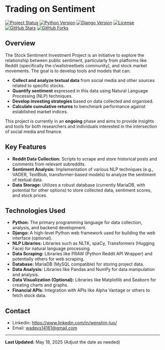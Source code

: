 # Trading on Sentiment

[![Project Status](https://img.shields.io/badge/Status-Ongoing-green.svg)](https://github.com/your-username/your-repo-name)
[![Python Version](https://img.shields.io/badge/Python-3.x-blue.svg)](https://www.python.org/)
[![Django Version](https://img.shields.io/badge/Django-Latest-brightgreen.svg)](https://www.djangoproject.com/)
[![License](https://img.shields.io/badge/License-MIT-yellow.svg)](https://opensource.org/licenses/MIT)
[![GitHub Stars](https://img.shields.io/github/stars/your-username/your-repo-name?style=social)](https://github.com/your-username/your-repo-name/stargazers)
[![GitHub Forks](https://img.shields.io/github/forks/your-username/your-repo-name?style=social)](https://github.com/your-username/your-repo-name/network/members)

## Overview

The Stock Sentiment Investment Project is an initiative to explore the relationship between public sentiment, particularly from platforms like Reddit (specifically the r/wallstreetbets community), and stock market movements. The goal is to develop tools and models that can:

* **Collect and analyze textual data** from social media and other sources related to specific stocks.
* **Quantify sentiment** expressed in this data using Natural Language Processing (NLP) techniques.
* **Develop investing strategies** based on data collected and organised.
* **Calculate cumulative returns** to benchmark performance against established market indices.

This project is currently in an **ongoing** phase and aims to provide insights and tools for both researchers and individuals interested in the intersection of social media and finance.

## Key Features

* **Reddit Data Collection:** Scripts to scrape and store historical posts and comments from relevant subreddits.
* **Sentiment Analysis:** Implementation of various NLP techniques (e.g., VADER, TextBlob, transformer-based models) to analyze the sentiment of textual data.
* **Data Storage:** Utilizes a robust database (currently MariaDB, with potential for other options) to store collected data, sentiment scores, and stock prices.


## Technologies Used

* **Python:** The primary programming language for data collection, analysis, and backend development.
* **Django:** A high-level Python web framework used for building the web interface (optional).
* **NLP Libraries:** Libraries such as NLTK, spaCy, Transformers (Hugging Face) for natural language processing.
* **Data Scraping:** Libraries like PRAW (Python Reddit API Wrapper) and potentially others for web scraping.
* **Database:** MariaDB (MySQL compatible) for storing project data.
* **Data Analysis:** Libraries like Pandas and NumPy for data manipulation and analysis.
* **Data Visualization (Optional):** Libraries like Matplotlib and Seaborn for creating charts and graphs.
* **Financial APIs:** Integration with APIs like Alpha Vantage or others to fetch stock data.

## Contact

* Linkedin: https://www.linkedin.com/in/wenshin-luo/
* Email: wadevs14161@gmail.com
---

**Last Updated:** May 18, 2025 (Adjust the date as needed)

